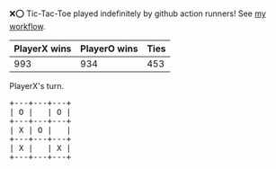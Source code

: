 :x::o: Tic-Tac-Toe played indefinitely by github action runners! See [my workflow](.github/workflows/play.yaml).

|PlayerX wins|PlayerO wins|Ties|
|-|-|-|
|993|934|453|

PlayerX's turn.

<pre>
+---+---+---+
| O |   | O |
+---+---+---+
| X | O |   |
+---+---+---+
| X |   | X |
+---+---+---+
</pre>